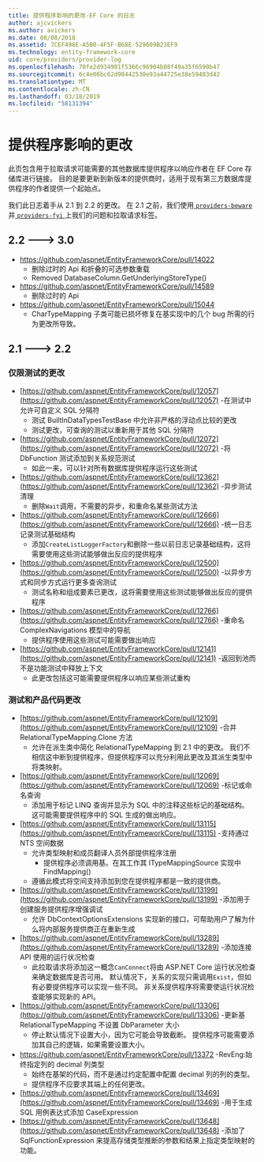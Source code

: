 ```yaml
---
title: 提供程序影响的更改-EF Core 的日志
author: ajcvickers
ms.author: avickers
ms.date: 08/08/2018
ms.assetid: 7CEF496E-A5B0-4F5F-B68E-529609B23EF9
ms.technology: entity-framework-core
uid: core/providers/provider-log
ms.openlocfilehash: 70fe2d934901f5366c96904b08f49a35f6590b47
ms.sourcegitcommit: 6c4e06bc62d98442530e93a44725e38e59483d42
ms.translationtype: MT
ms.contentlocale: zh-CN
ms.lasthandoff: 03/18/2019
ms.locfileid: "58131394"
---
```

# <a name="provider-impacting-changes"></a>提供程序影响的更改

此页包含用于拉取请求可能需要的其他数据库提供程序以响应作者在 EF Core 存储库进行链接。 目的是要更新到新版本的提供商时，适用于现有第三方数据库提供程序的作者提供一个起始点。

我们此日志着手从 2.1 到 2.2 的更改。 在 2.1 之前，我们使用[ `providers-beware` ](https://github.com/aspnet/EntityFrameworkCore/labels/providers-beware)并[ `providers-fyi` ](https://github.com/aspnet/EntityFrameworkCore/labels/providers-fyi)上我们的问题和拉取请求标签。

## <a name="22-----30"></a>2.2 ---> 3.0

* https://github.com/aspnet/EntityFrameworkCore/pull/14022
  * 删除过时的 Api 和折叠的可选参数重载
  * Removed DatabaseColumn.GetUnderlyingStoreType()
* https://github.com/aspnet/EntityFrameworkCore/pull/14589
  * 删除过时的 Api
* https://github.com/aspnet/EntityFrameworkCore/pull/15044
  * CharTypeMapping 子类可能已损坏修复在基实现中的几个 bug 所需的行为更改所导致。

## <a name="21-----22"></a>2.1 ---> 2.2

### <a name="test-only-changes"></a>仅限测试的更改

* [https://github.com/aspnet/EntityFrameworkCore/pull/12057](https://github.com/aspnet/EntityFrameworkCore/pull/12057) -在测试中允许可自定义 SQL 分隔符
  * 测试 BuiltInDataTypesTestBase 中允许非严格的浮动点比较的更改
  * 测试更改，可查询的测试以重新用于其他 SQL 分隔符
* [https://github.com/aspnet/EntityFrameworkCore/pull/12072](https://github.com/aspnet/EntityFrameworkCore/pull/12072) -将 DbFunction 测试添加到关系规范测试
  * 如此一来，可以针对所有数据库提供程序运行这些测试
* [https://github.com/aspnet/EntityFrameworkCore/pull/12362](https://github.com/aspnet/EntityFrameworkCore/pull/12362) -异步测试清理
  * 删除`Wait`调用，不需要的异步，和重命名某些测试方法
* [https://github.com/aspnet/EntityFrameworkCore/pull/12666](https://github.com/aspnet/EntityFrameworkCore/pull/12666) -统一日志记录测试基础结构
  * 添加`CreateListLoggerFactory`和删除一些以前日志记录基础结构，这将需要使用这些测试能够做出反应的提供程序
* [https://github.com/aspnet/EntityFrameworkCore/pull/12500](https://github.com/aspnet/EntityFrameworkCore/pull/12500) -以异步方式和同步方式运行更多查询测试
  * 测试名称和组成要素已更改，这将需要使用这些测试能够做出反应的提供程序
* [https://github.com/aspnet/EntityFrameworkCore/pull/12766](https://github.com/aspnet/EntityFrameworkCore/pull/12766) -重命名 ComplexNavigations 模型中的导航
  * 提供程序使用这些测试可能需要做出响应
* [https://github.com/aspnet/EntityFrameworkCore/pull/12141](https://github.com/aspnet/EntityFrameworkCore/pull/12141) -返回到池而不是功能测试中释放上下文
  * 此更改包括这可能需要提供程序以响应某些测试重构


### <a name="test-and-product-code-changes"></a>测试和产品代码更改

* [https://github.com/aspnet/EntityFrameworkCore/pull/12109](https://github.com/aspnet/EntityFrameworkCore/pull/12109) -合并 RelationalTypeMapping.Clone 方法
  * 允许在派生类中简化 RelationalTypeMapping 到 2.1 中的更改。 我们不相信这中断到提供程序，但提供程序可以充分利用此更改及其派生类型中将类映射。
* [https://github.com/aspnet/EntityFrameworkCore/pull/12069](https://github.com/aspnet/EntityFrameworkCore/pull/12069) -标记或命名查询
  * 添加用于标记 LINQ 查询并显示为 SQL 中的注释这些标记的基础结构。 这可能需要提供程序中的 SQL 生成的做出响应。
* [https://github.com/aspnet/EntityFrameworkCore/pull/13115](https://github.com/aspnet/EntityFrameworkCore/pull/13115) -支持通过 NTS 空间数据
  * 允许类型映射和成员翻译人员外部提供程序注册
    * 提供程序必须调用基。在其工作其 ITypeMappingSource 实现中 FindMapping()
  * 遵循此模式将空间支持添加到您在提供程序都是一致的提供商。
* [https://github.com/aspnet/EntityFrameworkCore/pull/13199](https://github.com/aspnet/EntityFrameworkCore/pull/13199) -添加用于创建服务提供程序增强调试
  * 允许 DbContextOptionsExtensions 实现新的接口，可帮助用户了解为什么将内部服务提供商正在重新生成
* [https://github.com/aspnet/EntityFrameworkCore/pull/13289](https://github.com/aspnet/EntityFrameworkCore/pull/13289) -添加连接 API 使用的运行状况检查
  * 此拉取请求将添加这一概念`CanConnect`将由 ASP.NET Core 运行状况检查来确定数据库是否可用。 默认情况下，关系的实现只需调用`Exist`，但如有必要提供程序可以实现一些不同。 非关系提供程序将需要使运行状况检查能够实现新的 API。
* [https://github.com/aspnet/EntityFrameworkCore/pull/13306](https://github.com/aspnet/EntityFrameworkCore/pull/13306) -更新基 RelationalTypeMapping 不设置 DbParameter 大小
  * 停止默认情况下设置大小，因为它可能会导致截断。 提供程序可能需要添加其自己的逻辑，如果需要设置大小。
* https://github.com/aspnet/EntityFrameworkCore/pull/13372 -RevEng:始终指定列的 decimal 列类型
  * 始终在基架的代码，而不是通过约定配置中配置 decimal 列的列的类型。
  * 提供程序不应要求其端上的任何更改。
* [https://github.com/aspnet/EntityFrameworkCore/pull/13469](https://github.com/aspnet/EntityFrameworkCore/pull/13469) -用于生成 SQL 用例表达式添加 CaseExpression
* [https://github.com/aspnet/EntityFrameworkCore/pull/13648](https://github.com/aspnet/EntityFrameworkCore/pull/13648) -添加了 SqlFunctionExpression 来提高存储类型推断的参数和结果上指定类型映射的功能。
